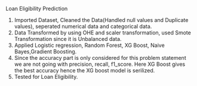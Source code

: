 Loan Eligibility Prediction

1. Imported Dataset, Cleaned the Data(Handled null values and Duplicate values), seperated numerical data and categorical data.
2. Data Transformed by using OHE and scaler transformation, used Smote Transformation since it is Unbalanced data.
3. Applied Logistic regression, Random Forest, XG Boost, Naive Bayes,Gradient Boosting.
4. Since the accuracy part is only considered for this problem statement we are not going with precision, recall, f1_score. Here XG Boost gives the best accuracy hence the XG boost model is serilized.
5. Tested for Loan Eligibility.
